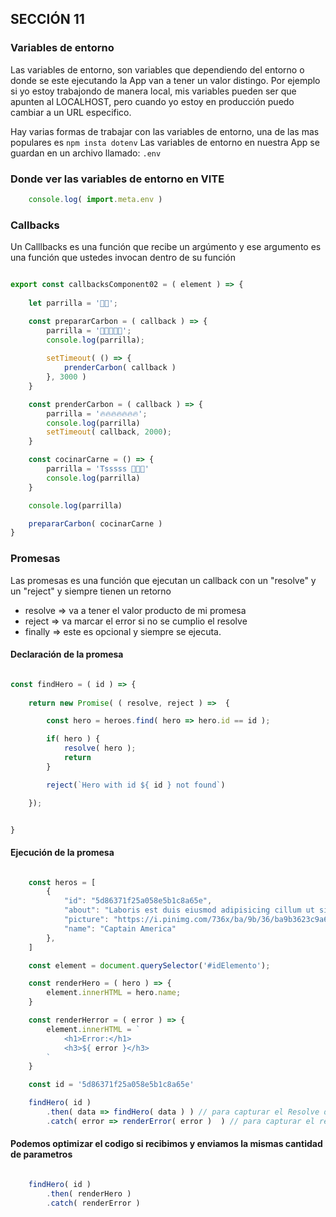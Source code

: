 ## SECCIÓN 11
### Variables de entorno
Las variables de entorno, son variables que dependiendo del entorno o donde se este ejecutando la App van a tener un valor distingo. Por ejemplo si yo estoy trabajondo de manera local, mis variables pueden ser que apunten al LOCALHOST, pero cuando yo estoy en producción puedo cambiar a un URL especifico. 

Hay varias formas de trabajar con las variables de entorno, una de las mas populares es 
```npm insta dotenv```
Las variables de entorno en nuestra App se guardan en un archivo llamado: ```.env```

### Donde ver las variables de entorno en VITE
```js
    console.log( import.meta.env )
```

### Callbacks
Un Calllbacks es una función que recibe un argúmento y ese argumento es una función que ustedes invocan dentro de su función
```js

export const callbacksComponent02 = ( element ) => {
    
    let parrilla = '🧔🏻';

    const prepararCarbon = ( callback ) => {
        parrilla = '💨💨💨💨💨';
        console.log(parrilla);
        
        setTimeout( () => {
            prenderCarbon( callback )
        }, 3000 )
    }

    const prenderCarbon = ( callback ) => {
        parrilla = '🔥🔥🔥🔥🔥🔥🔥';
        console.log(parrilla)
        setTimeout( callback, 2000);
    }

    const cocinarCarne = () => {
        parrilla = 'Tsssss 🥩🥩🥩'
        console.log(parrilla)
    }

    console.log(parrilla)

    prepararCarbon( cocinarCarne )
}


```

### Promesas
Las promesas es una función  que ejecutan un callback con un "resolve" y un "reject" y siempre tienen un retorno
* resolve => va a tener el valor producto de mi promesa
* reject => va marcar el error si no se cumplio el resolve
* finally => este es opcional y siempre se ejecuta.

#### Declaración de la promesa
```js

const findHero = ( id ) => {
   
    return new Promise( ( resolve, reject ) =>  {

        const hero = heroes.find( hero => hero.id == id );

        if( hero ) {
            resolve( hero );
            return
        }

        reject(`Hero with id ${ id } not found`)

    });


}
```
#### Ejecución de la promesa
```js

    const heros = [
        {
            "id": "5d86371f25a058e5b1c8a65e",
            "about": "Laboris est duis eiusmod adipisicing cillum ut sit ea Lorem non laboris quis Lorem. Est culpa esse aliqua non labore dolor esse labore nulla mollit. Nostrud amet est quis adipisicing dolor. Labore veniam elit veniam non ad ex consequat excepteur eiusmod. Minim cupidatat velit Lorem culpa quis consequat incididunt qui amet incididunt pariatur ex aliquip aliqua. Magna ex elit in aliquip minim eu ut ut fugiat ullamco deserunt adipisicing cillum.",
            "picture": "https://i.pinimg.com/736x/ba/9b/36/ba9b3623c9a639296e85f7ff09c3c205.jpg",
            "name": "Captain America"
        },
    ]

    const element = document.querySelector('#idElemento');

    const renderHero = ( hero ) => {
        element.innerHTML = hero.name;
    }

    const renderHerror = ( error ) => {
        element.innerHTML = `
            <h1>Error:</h1>
            <h3>${ error }</h3>
        `
    }

    const id = '5d86371f25a058e5b1c8a65e'

    findHero( id )
        .then( data => findHero( data ) ) // para capturar el Resolve de la promesa
        .catch( error => renderError( error )  ) // para capturar el reject de la promesa

```
#### Podemos optimizar el codigo si recibimos y enviamos la mismas cantidad de parametros
```js

    findHero( id )
        .then( renderHero )
        .catch( renderError )

```